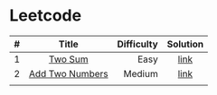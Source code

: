 # Leetcode

|   # | Title                                                             | Difficulty  | Solution                  |
| --- | :-----:                                                           | ----------: | :-------:                 |
|   1 | [Two Sum](https://leetcode.com/problems/two-sum/)                 | Easy        | [link](./two_sum.cpp)     |
|   2 | [Add Two Numbers](https://leetcode.com/problems/add-two-numbers/) | Medium      | [link](./add_numbers.cpp) |
|     |                                                                   |             |                           |

